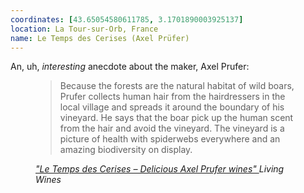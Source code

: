 ```yaml
---
coordinates: [43.65054580611785, 3.1701890003925137]
location: La Tour-sur-Orb, France
name: Le Temps des Cerises (Axel Prüfer)
---
```


An, uh, _interesting_ anecdote about the maker, Axel Prufer:

<figure class="quote">
  <blockquote cite="https://livingwines.com.au/wines/le-temps-des-cerises-axel-prufer/">
    Because the forests are the natural habitat of wild boars, Prufer collects
    human hair from the hairdressers in the local village and spreads it around
    the boundary of his vineyard. He says that the boar pick up the human scent
    from the hair and avoid the vineyard. The vineyard is a picture of health
    with spiderwebs everywhere and an amazing biodiversity on display.
  </blockquote>
  <figcaption>
    <cite>
      <a
        href="https://livingwines.com.au/wines/le-temps-des-cerises-axel-prufer/"
        target="_blank"
      >
        "Le Temps des Cerises – Delicious Axel Prufer wines"
      </a>
      <span class="ml-2 italic">Living Wines</span>
    </cite>
  </figcaption>
</figure>

